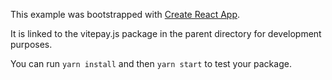 This example was bootstrapped with [Create React App](https://github.com/facebook/create-react-app).

It is linked to the vitepay.js package in the parent directory for development purposes.

You can run `yarn install` and then `yarn start` to test your package.
